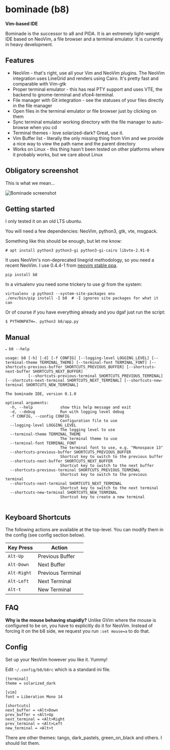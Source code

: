 # bominade (b8)

**Vim-based IDE**

Bominade is the successor to a8 and PIDA. It is an extremely light-weight IDE
based on NeoVim, a file browser and a terminal emulator. It is currently in
heavy development.

## Features

* NeoVim - that's right, use all your Vim and NeoVim plugins. The NeoVim integration uses LineGrid and renders using Cairo. It's pretty fast and comparable with Vim-gtk
* Proper terminal emulator - this has real PTY support and uses VTE, the backend to gnome-terminal and xfce4-terminal.
* File manager with Git integration - see the statuses of your files directly in the file manager
* Open files in the terminal emulator or file browser just by clicking on them
* Sync terminal emulator working directory with the file manager to auto-browse when you cd
* Terminal themes - love solarized-dark? Great, use it.
* Vim Buffer list - literally the only missing thing from Vim and we provide a nice way to view the path name and the parent directory
* Works on Linux - this thing hasn't been tested on other platforms where it probably works, but we care about Linux

## Obligatory screenshot

This is what we mean...

![Bominade screenshot](https://gitlab.com/afshar-oss/b8/-/raw/dev/tools/screenshot.png)

## Getting started

I only tested it on an old LTS ubuntu.

You will need a few dependencies: NeoVim, python3, gtk, vte, msgpack.

Something like this should be enough, but let me know:

```
# apt install python3 python3-gi python3-gi-cairo libvte-2.91-0
```

It uses NeoVim's non-deprecated linegrid methodology, so you need a
recent NeoVim. I use 0.4.4-1 from [neovim stable
ppa](https://launchpad.net/~neovim-ppa/+archive/ubuntu/stable).

```
pip install b8
```

In a virtualenv you need some trickery to use gi from the system:

```
virtualenv -p python3 --system-site-packages env
./env/bin/pip install -I b8  # -I ignores site packages for what it can
```

Or of course if you have everything already and you dgaf just run the script:

```
$ PYTHONPATH=. python3 b8/app.py
```

## Manual

```
🞄 b8 --help

usage: b8 [-h] [-d] [-f CONFIG] [--logging-level LOGGING_LEVEL] [--terminal-theme TERMINAL_THEME] [--terminal-font TERMINAL_FONT] [--shortcuts-previous-buffer SHORTCUTS_PREVIOUS_BUFFER] [--shortcuts-next-buffer SHORTCUTS_NEXT_BUFFER]
          [--shortcuts-previous-terminal SHORTCUTS_PREVIOUS_TERMINAL] [--shortcuts-next-terminal SHORTCUTS_NEXT_TERMINAL] [--shortcuts-new-terminal SHORTCUTS_NEW_TERMINAL]

The bominade IDE, version 0.1.0

optional arguments:
  -h, --help            show this help message and exit
  -d, --debug           Run with logging level debug
  -f CONFIG, --config CONFIG
                        Configuration file to use
  --logging-level LOGGING_LEVEL
                        The logging level to use
  --terminal-theme TERMINAL_THEME
                        The terminal theme to use
  --terminal-font TERMINAL_FONT
                        The terminal font to use, e.g. "Monospace 13"
  --shortcuts-previous-buffer SHORTCUTS_PREVIOUS_BUFFER
                        Shortcut key to switch to the previous buffer
  --shortcuts-next-buffer SHORTCUTS_NEXT_BUFFER
                        Shortcut key to switch to the next buffer
  --shortcuts-previous-terminal SHORTCUTS_PREVIOUS_TERMINAL
                        Shortcut key to switch to the previous terminal
  --shortcuts-next-terminal SHORTCUTS_NEXT_TERMINAL
                        Shortcut key to switch to the next terminal
  --shortcuts-new-terminal SHORTCUTS_NEW_TERMINAL
                        Shortcut key to create a new terminal


```


## Keyboard Shortcuts

The following actions are available at the top-level. You can modify them in the
config (see config section below).

| Key Press 	| Action            	|
|-----------	|-------------------	|
| `Alt-Up`    | Previous Buffer   	|
| `Alt-Down`  | Next Buffer       	|
| `Alt-Right` | Previous Terminal 	|
| `Alt-Left`  | Next Terminal     	|
| `Alt-t`     | New Terminal      	|

## FAQ

**Why is the mouse behaving stupidly?** Unlike GVim where the mouse is
configured to be on, you have to explicitly do it for NeoVim. Instead of forcing
it on the b8 side, we request you run `:set mouse=a` to do that.

## Config

Set up your NeoVim however you like it. Yummy!

Edit `~/.config/b8/b8rc` which is a standard ini file.
```
[terminal]
theme = solarized_dark

[vim]
font = Liberation Mono 14

[shortcuts]
next_buffer = <Alt>Down
prev_buffer = <Alt>Up
next_terminal = <Alt>Right
prev_terminal = <Alt>Left
new_terminal = <Alt>t
```

There are other themes: tango, dark_pastels, green_on_black and others. I should list them.
